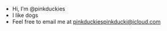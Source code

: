 - Hi, I’m @pinkduckies
- I like dogs
- Feel free to email me at pinkduckiespinkducki@icloud.com

<!---
pinkduckies/pinkduckies is a ✨ special ✨ repository because its `README.md` (this file) appears on your GitHub profile.
You can click the Preview link to take a look at your changes.
--->
